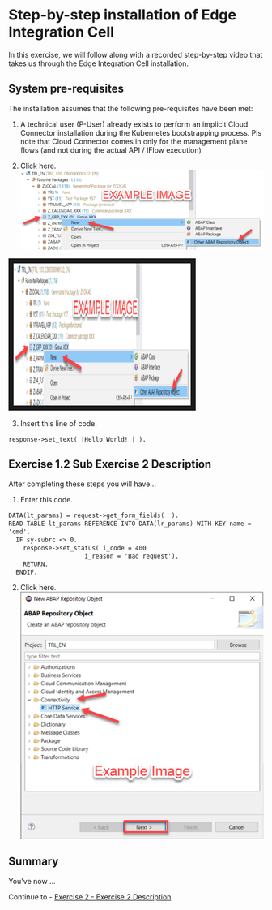# Step-by-step installation of Edge Integration Cell

In this exercise, we will follow along with a recorded step-by-step video that takes us through the Edge Integration Cell installation. 

## System pre-requisites

The installation assumes that the following pre-requisites have been met:
1.  A technical user (P-User) already exists to perform an implicit Cloud Connector installation during the Kubernetes bootstrapping process. Pls note that Cloud Connector comes in only for the management plane flows (and not during the actual API / IFlow execution)

1. Click here.
<br>![](/exercises/ex1/images/01_01_0010.png)

<a href="http://www.youtube.com/watch?feature=player_embedded&v=frIt_8ZsEQQ&t=24s
" target="_blank"><img src="/exercises/ex1/images/01_01_0010.png" 
alt="IMAGE ALT TEXT HERE" width="350" height="280" border="10" /></a>

3.	Insert this line of code.
```abap
response->set_text( |Hello World! | ). 
```



## Exercise 1.2 Sub Exercise 2 Description

After completing these steps you will have...

1.	Enter this code.
```abap
DATA(lt_params) = request->get_form_fields(  ).
READ TABLE lt_params REFERENCE INTO DATA(lr_params) WITH KEY name = 'cmd'.
  IF sy-subrc <> 0.
    response->set_status( i_code = 400
                     i_reason = 'Bad request').
    RETURN.
  ENDIF.

```

2.	Click here.
<br>![](/exercises/ex1/images/01_02_0010.png)


## Summary

You've now ...

Continue to - [Exercise 2 - Exercise 2 Description](../ex2/README.md)

